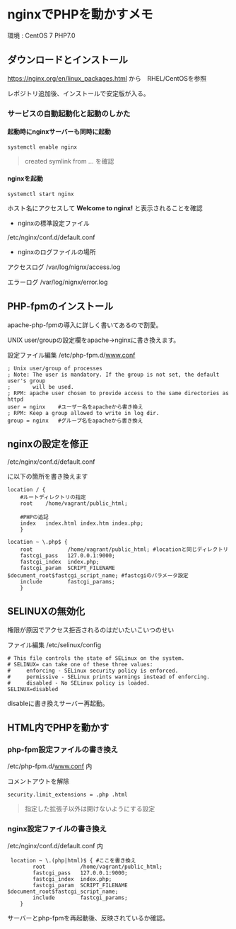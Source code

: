 # nginxでPHPを動かすメモ

環境 : CentOS 7 PHP7.0 

## ダウンロードとインストール

https://nginx.org/en/linux_packages.html から　RHEL/CentOSを参照

レポジトリ追加後、インストールで安定版が入る。

### サービスの自動起動化と起動のしかた

#### 起動時にnginxサーバーも同時に起動

`systemctl enable nginx`

>created symlink from ... を確認

#### nginxを起動

`systemctl start nginx`

ホスト名にアクセスして **Welcome to nginx!** と表示されることを確認

* nginxの標準設定ファイル

/etc/nginx/conf.d/default.conf


* nginxのログファイルの場所

アクセスログ
/var/log/nignx/access.log 

エラーログ
/var/log/nignx/error.log 

## PHP-fpmのインストール

apache-php-fpmの導入に詳しく書いてあるので割愛。

UNIX user/groupの設定欄をapache->nginxに書き換えます。

設定ファイル編集 /etc/php-fpm.d/www.conf

```
; Unix user/group of processes
; Note: The user is mandatory. If the group is not set, the default user's group
;       will be used.
; RPM: apache user chosen to provide access to the same directories as httpd
user = nginx	#ユーザー名をapacheから書き換え
; RPM: Keep a group allowed to write in log dir.
group = nginx	#グループ名をapacheから書き換え
```

## nginxの設定を修正

/etc/nginx/conf.d/default.conf

に以下の箇所を書き換えます

```
location / {
	#ルートディレクトリの指定
	root	/home/vagrant/public_html;
	
	#PHPの追記
	index   index.html index.htm index.php;
	}

location ~ \.php$ {
	root           /home/vagrant/public_html; #locationと同じディレクトリ
	fastcgi_pass   127.0.0.1:9000;
	fastcgi_index  index.php;
	fastcgi_param  SCRIPT_FILENAME  $document_root$fastcgi_script_name; #fastcgiのパラメータ設定
	include        fastcgi_params;
	}
```

## SELINUXの無効化
権限が原因でアクセス拒否されるのはだいたいこいつのせい

ファイル編集 /etc/selinux/config

```
# This file controls the state of SELinux on the system.
# SELINUX= can take one of these three values:
#     enforcing - SELinux security policy is enforced.
#     permissive - SELinux prints warnings instead of enforcing.
#     disabled - No SELinux policy is loaded.
SELINUX=disabled
```
disableに書き換えサーバー再起動。


## HTML内でPHPを動かす


### php-fpm設定ファイルの書き換え

/etc/php-fpm.d/www.conf 内

コメントアウトを解除

`security.limit_extensions = .php .html`
>指定した拡張子以外は開けないようにする設定
### nginx設定ファイルの書き換え

/etc/nginx/conf.d/default.conf 内

```
 location ~ \.(php|html)$ {	#ここを書き換え
        root           /home/vagrant/public_html;
        fastcgi_pass   127.0.0.1:9000;
        fastcgi_index  index.php;
        fastcgi_param  SCRIPT_FILENAME  $document_root$fastcgi_script_name;
        include        fastcgi_params;
    }
```
サーバーとphp-fpmを再起動後、反映されているか確認。

